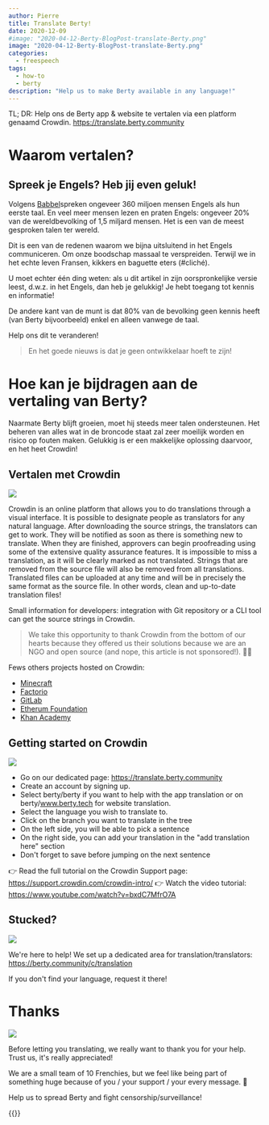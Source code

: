 ```yaml
---
author: Pierre
title: Translate Berty!
date: 2020-12-09
#image: "2020-04-12-Berty-BlogPost-translate-Berty.png"
image: "2020-04-12-Berty-BlogPost-translate-Berty.png"
categories:
  - freespeech
tags:
  - how-to
  - berty
description: "Help us to make Berty available in any language!"
---
```


TL; DR: Help ons de Berty app & website te vertalen via een platform genaamd Crowdin. https://translate.berty.community


# Waarom vertalen?

## Spreek je Engels? Heb jij even geluk!

Volgens [Babbel](https://www.babbel.com/en/magazine/how-many-people-speak-english-and-where-is-it-spoken#:~:text=Out%20of%20the%20world's%20approximately,English%20as%20their%20first%20language.)spreken ongeveer 360 miljoen mensen Engels als hun eerste taal. En veel meer mensen lezen en praten Engels: ongeveer 20% van de wereldbevolking of 1,5 miljard mensen. Het is een van de meest gesproken talen ter wereld.

Dit is een van de redenen waarom we bijna uitsluitend in het Engels communiceren. Om onze boodschap massaal te verspreiden. Terwijl we in het echte leven Fransen, kikkers en baguette eters (#cliché).

U moet echter één ding weten: als u dit artikel in zijn oorspronkelijke versie leest, d.w.z. in het Engels, dan heb je gelukkig! Je hebt toegang tot kennis en informatie!

De andere kant van de munt is dat 80% van de bevolking geen kennis heeft (van Berty bijvoorbeeld) enkel en alleen vanwege de taal.

Help ons dit te veranderen!

> En het goede nieuws is dat je geen ontwikkelaar hoeft te zijn!


# Hoe kan je bijdragen aan de vertaling van Berty?

Naarmate Berty blijft groeien, moet hij steeds meer talen ondersteunen. Het beheren van alles wat in de broncode staat zal zeer moeilijk worden en risico op fouten maken. Gelukkig is er een makkelijke oplossing daarvoor, en het heet Crowdin!

## Vertalen met Crowdin

![](https://i.imgur.com/tlpFc46.png)


Crowdin is an online platform that allows you to do translations through a visual interface. It is possible to designate people as translators for any natural language. After downloading the source strings, the translators can get to work. They will be notified as soon as there is something new to translate. When they are finished, approvers can begin proofreading using some of the extensive quality assurance features. It is impossible to miss a translation, as it will be clearly marked as not translated. Strings that are removed from the source file will also be removed from all translations. Translated files can be uploaded at any time and will be in precisely the same format as the source file. In other words, clean and up-to-date translation files!

Small information for developers: integration with Git repository or a CLI tool can get the source strings in Crowdin.

> We take this opportunity to thank Crowdin from the bottom of our hearts because they offered us their solutions because we are an NGO and open source (and nope, this article is not sponsored!). 🧡🙏

Fews others projects hosted on Crowdin:
* [Minecraft](https://crowdin.com/project/minecraft)
* [Factorio](https://crowdin.com/project/factorio)
* [GitLab](https://crowdin.com/project/GitLab)
* [Etherum Foundation](https://crowdin.com/project/ethereumfoundation)
* [Khan Academy](https://crowdin.com/project/khanacademy)

## Getting started on Crowdin
![](https://i.imgur.com/su9Cz04.png)


* Go on our dedicated page: https://translate.berty.community
* Create an account by signing up.
* Select berty/berty if you want to help with the app translation or on berty/www.berty.tech for website translation.
* Select the language you wish to translate to.
* Click on the branch you want to translate in the tree
* On the left side, you will be able to pick a sentence
* On the right side, you can add your translation in the "add  translation here" section
* Don't forget to save before jumping on the next sentence

👉 Read the full tutorial on the Crowdin Support page: https://support.crowdin.com/crowdin-intro/ 👉 Watch the video tutorial: https://www.youtube.com/watch?v=bxdC7MfrO7A

## Stucked?


![](https://i.imgur.com/PBEsg67.png)


We're here to help! We set up a dedicated area for translation/translators: https://berty.community/c/translation

If you don't find your language, request it there!

# Thanks

![](https://i.imgur.com/X7v8NJq.jpg)


Before letting you translating, we really want to thank you for your help. Trust us, it's really appreciated!

We are a small team of 10 Frenchies, but we feel like being part of something huge because of you / your support / your every message. 🧡

Help us to spread Berty and fight censorship/surveillance!

 {{<tweet id="1324380426090270721">}}

